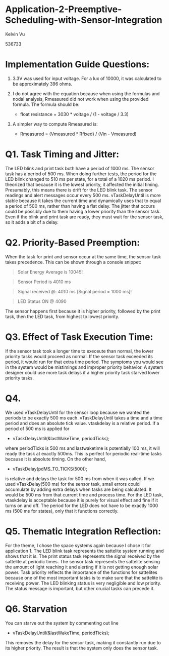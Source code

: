 # Application-2-Preemptive-Scheduling-with-Sensor-Integration

Kelvin Vu 

536733

# Implementation Guide Questions:

1. 3.3V was used for input voltage.  For a lux of 10000, it was calculated to be 
approximately 396 ohms.


2. I do not agree with the equation because when using the formulas and nodal analysis,
Rmeasured did not work when using the provided formula.
The formula should be:
    - float resistance = 3030 * voltage / (1 - voltage / 3.3)

3. A simpler way to compute Rmeasured is:
      - Rmeasured = (Vmeasured * Rfixed) / (Vin - Vmeasured)

# Q1. Task Timing and Jitter:

The LED blink and print task both have a period of 1000 ms. The sensor task has a 
period of 500 ms. When doing further tests, the period for the LED blink changed to 510
ms per state, for a total of a 1020 ms period. I theorized that because it is the
lowest priority, it affected the initial timing. Presumably, this means there is drift
for the LED blink task. The sensor readings and alert messages occur every 500 ms. 
vTaskDelayUntil is more stable because it takes the current time and dynamically uses 
that to equal a period of 500 ms, rather than having a flat delay. The jitter that 
occurs could be possibly due to them having a lower priority than the sensor task.
Even if the blink and print task are ready, they must wait for the sensor task, so
it adds a bit of a delay. 

# Q2. Priority-Based Preemption: 

When the task for print and sensor occur at the same time, the sensor task takes
precedence. This can be shown through a console snippet:

> Solar Energy Average is 10045!

> Sensor Period is 4010 ms

> Signal received @: 4010 ms [Signal period = 1000 ms]!

> LED Status ON @ 4090

The sensor happens first because it is higher priority, followed by the print task,
then the LED task, from highest to lowest priority. 

# Q3. Effect of Task Execution Time:

If the sensor task took a longer time to execeute than normal, the lower priority 
tasks would proceed as normal. If the sensor task exceeded its period, it would run
for that extra time period. The symptoms you would see in the system would be
mistimings and improper priority behavior. 
A system designer could use more task delays if a higher priority task starved lower
priority tasks. 



# Q4.

We used vTaskDelayUntil for the sensor loop because we wanted the periods to be 
exactly 500 ms each. vTaskDelayUntil takes a time and a time period and does an 
absolute tick value. vtaskdelay is a relative period. If a period of 500 ms is applied
for 
- vTaskDelayUntil(&lastWakeTime, periodTicks);

where periodTicks is 500 ms and lastwaketime is potentially 100 ms, it will ready the
task at exactly 500ms. This is perfect for periodic real-time tasks because it is
absolute timing. On the other hand,

- vTaskDelay(pdMS_TO_TICKS(500));

is relative and delays the task for 500 ms from when it was called. If we used 
vTaskDelay(500 ms) for the sensor task, small errors could accumulate by adding
extra delays when tasks are being calculated. It would be 500 ms from that current
time and process time. For the LED task, vtaskdelay is acceptable because it is 
purely for visual effect and fine if it turns on and off. The period for the LED
does not have to be exactly 1000 ms (500 ms for states), only that it functions
correctly.

# Q5. Thematic Integration Reflection:

For the theme, I chose the space systems again because I chose it for application 1.
The LED blink task represents the sattelite system running and shows that it is. The print
status task represents the signal received by the sattelite at periodic times. The
sensor task represents the sattelite sensing the amount of light reaching it and
alerting if it is not getting enough solar power. Task priority reflects the importance
of the functions for sattelites because one of the most important tasks is to make 
sure that the sattelite is receiving power. The LED blinking status is very negligible
and low priority. The status message is important, but other crucial tasks can precede it.

# Q6. Starvation

You can starve out the system by commenting out line

- vTaskDelayUntil(&lastWakeTime, periodTicks);

This removes the delay for the sensor task, making it constantly run due to its higher
priority. The result is that the system only does the sensor task.
